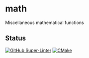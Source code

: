 # math
Miscellaneous mathematical functions

## Status
[![GitHub Super-Linter](https://github.com/Loic-Corenthy/math/workflows/cmake.yml/badge.svg)](https://github.com/marketplace/actions/super-linter)
[![CMake](https://github.com/Loic-Corenthy/math/actions/workflows/cmake.yml/badge.svg)](https://github.com/Loic-Corenthy/math/actions/workflows/cmake.yml)
